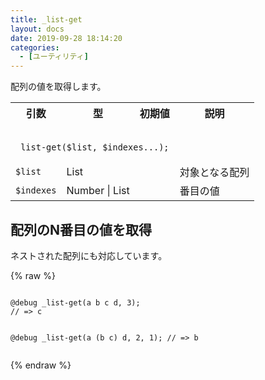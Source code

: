 ```yaml
---
title: _list-get
layout: docs
date: 2019-09-28 18:14:20
categories:
  - [ユーティリティ]
---
```


配列の値を取得します。

<table>
  <tr>
    <th>引数</th>
    <th>型</th>
    <th>初期値</th>
    <th>説明</th>
  </tr>
  <tr>
    <td colspan="4">
      <pre class="language-scss"><code>
_list-get($list, $indexes...);
</code></pre>
    </td>
  </tr>
  <tr>
    <td><code>$list</code></td>
    <td>List</td>
    <td></td>
    <td>対象となる配列</td>
  </tr>
  <tr>
    <td><code>$indexes</code></td>
    <td>Number | List	</td>
    <td></td>
    <td>番目の値</td>
  </tr>
</table>

## 配列のN番目の値を取得

ネストされた配列にも対応しています。

<div class="c demo">
  <div class="code">
    {% raw %}
      <pre class="language-scss"><code>
@debug _list-get(a b c d, 3);
// => c

@debug _list-get(a (b c) d, 2, 1);
// => b
</code></pre>
    {% endraw %}
  </div>
</div>